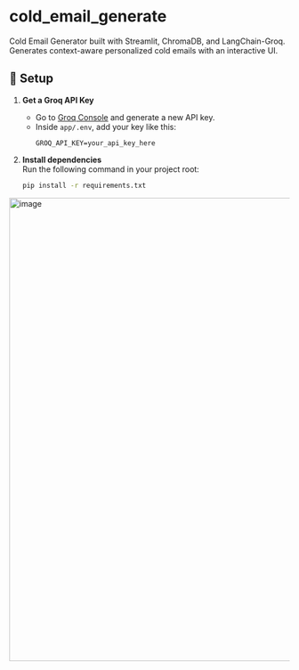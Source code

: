 # cold_email_generate
Cold Email Generator built with Streamlit, ChromaDB, and LangChain-Groq. Generates context-aware personalized cold emails with an interactive UI.
## 🚀 Setup

1. **Get a Groq API Key**  
   - Go to [Groq Console](https://console.groq.com/keys) and generate a new API key.  
   - Inside `app/.env`, add your key like this:  
     ```env
     GROQ_API_KEY=your_api_key_here
     ```

2. **Install dependencies**  
   Run the following command in your project root:  
   ```bash
   pip install -r requirements.txt

<img width="1803" height="832" alt="image" src="https://github.com/user-attachments/assets/056f5a6d-6662-42e1-b7c7-e1a5b56515e0" />
